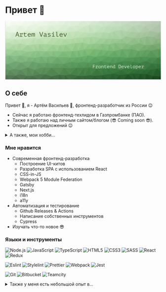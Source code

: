 # Привет 👋

[<img src="https://raw.githubusercontent.com/artempunkrocker/artempunkrocker/master/profile.png" alt="Hi 👋, I'm Artem Vasilev 👋" title="👋Hi 👋, I'm Artem Vasilev 👋"/>](https://github.com/artempunkrocker)

## О себе

Привет 👋, я - Артём Васильев 👋, фронтенд-разработчик из России 😉

- Сейчас я работаю фронтенд-техлидом в Газпромбанке (ПАО).
- Также я работаю над личным сайтом/блогом (😎 Coming soon 😎).
- Открыт для предложений 😉

<details>
  <summary>А также, мои хобби...</summary>

  - 🌱 Растения
  - 🎸 Игра на гитаре
  - 🎮 Видеоигры
  - 🎦 Кино и сериалы
  - 🍺 BeerJS 🙃
</details>

### Мне нравится

- Современная фронтенд-разработка
  - Построение UI-китов
  - Разработка SPA с использованием React
  - CSS-in-JS
  - Webpack 5 Module Federation
  - Gatsby
  - Next.js
  - i18n
  - a11y
- Автоматизация и тестирование
  - Github Releases & Actions
  - Написание собственных инструментов
  - Cypress
- Изучать что-то новое 😎

### Языки и инструменты

![Node.js](https://img.shields.io/badge/-Node.js-000?&logo=node.js)
![JavaScript](https://img.shields.io/badge/-JavaScript-000?&logo=JavaScript)
![TypeScript](https://img.shields.io/badge/-TypeScript-000?&logo=TypeScript)
![HTML5](https://img.shields.io/badge/-HTML5-000?&logo=html5)
![CSS3](https://img.shields.io/badge/-css3-000?&logo=css3)
![SASS](https://img.shields.io/badge/-sass-000?&logo=sass)
![React](https://img.shields.io/badge/-React-000?&logo=React)
![Redux](https://img.shields.io/badge/-Redux-000?&logo=Redux)

![Eslint](https://img.shields.io/badge/-Eslint-000?&logo=Eslint)
![Stylelint](https://img.shields.io/badge/-Stylelint-000?&logo=stylelint)
![Prettier](https://img.shields.io/badge/-Prettier-000?&logo=Prettier)
![Webpack](https://img.shields.io/badge/-Webpack-000?&logo=webpack)
![Jest](https://img.shields.io/badge/-Jest-000?&logo=jest)

![Git](https://img.shields.io/badge/-Git-000?&logo=git)
![Bitbucket](https://img.shields.io/badge/-Bitbucket-000?&logo=Bitbucket)
![Teamcity](https://img.shields.io/badge/-Teamcity-000?&logo=Teamcity)

<details>
  <summary>Также у меня есть небольшой опыт в...</summary>

  - Vue.js
  - Express.js
  - Golang
  - .Net (C#)
</details>
